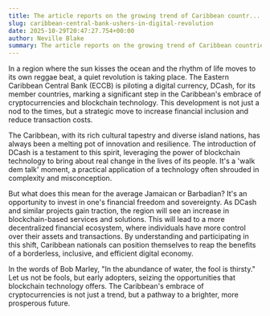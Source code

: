 ```yaml
---
title: The article reports on the growing trend of Caribbean countr...
slug: caribbean-central-bank-ushers-in-digital-revolution
date: 2025-10-29T20:47:27.754+00:00
author: Neville Blake
summary: The article reports on the growing trend of Caribbean countries embracing cryptocurrencies and blockchain technology. It highlights the example of the Eastern Caribbean Central Bank (ECCB) launching a digital currency pilot for its member countries. The ECCB's digital currency, called DCash, will be used alongside existing national currencies to facilitate digital transactions, with the aim of increasing financial inclusion and reducing transaction costs. This development underscores the region's growing interest in exploring the potential benefits of cryptocurrencies and blockchain technology.
---
```


In a region where the sun kisses the ocean and the rhythm of life moves to its own reggae beat, a quiet revolution is taking place. The Eastern Caribbean Central Bank (ECCB) is piloting a digital currency, DCash, for its member countries, marking a significant step in the Caribbean's embrace of cryptocurrencies and blockchain technology. This development is not just a nod to the times, but a strategic move to increase financial inclusion and reduce transaction costs.

The Caribbean, with its rich cultural tapestry and diverse island nations, has always been a melting pot of innovation and resilience. The introduction of DCash is a testament to this spirit, leveraging the power of blockchain technology to bring about real change in the lives of its people. It's a 'walk dem talk' moment, a practical application of a technology often shrouded in complexity and misconception.

But what does this mean for the average Jamaican or Barbadian? It's an opportunity to invest in one's financial freedom and sovereignty. As DCash and similar projects gain traction, the region will see an increase in blockchain-based services and solutions. This will lead to a more decentralized financial ecosystem, where individuals have more control over their assets and transactions. By understanding and participating in this shift, Caribbean nationals can position themselves to reap the benefits of a borderless, inclusive, and efficient digital economy.

In the words of Bob Marley, "In the abundance of water, the fool is thirsty." Let us not be fools, but early adopters, seizing the opportunities that blockchain technology offers. The Caribbean's embrace of cryptocurrencies is not just a trend, but a pathway to a brighter, more prosperous future.
